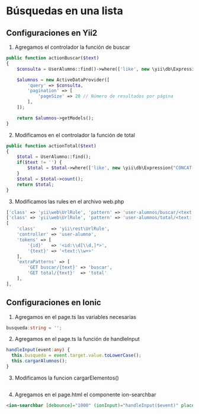 # Búsquedas en una lista

## Configuraciones en Yii2

1. Agregamos el controlador la función de buscar

```php
public function actionBuscar($text)
{
    $consulta = UserAlumno::find()->where(['like', new \yii\db\Expression("CONCAT(alu_matricula, ' ', alu_nombre, ' ', alu_paterno, ' ', alu_materno)"), $text]);

    $alumnos = new ActiveDataProvider([
        'query' => $consulta,
        'pagination' => [
            'pageSize' => 20 // Número de resultados por página
        ],
    ]);

    return $alumnos->getModels();
}
```

2. Modificamos en el controlador la función de total

```php
public function actionTotal($text)
{
    $total = UserAlumno::find();
    if($text != '') {
        $total = $total->where(['like', new \yii\db\Expression("CONCAT(alu_matricula, ' ', alu_nombre, ' ', alu_paterno, ' ', alu_materno)"), $text]);
    }
    $total = $total->count();
    return $total;
}
```

3. Modificamos las rules en el archivo web.php

```php
['class' => 'yii\web\UrlRule', 'pattern' => 'user-alumnos/buscar/<text:.*>', 'route' => 'user-alumno/buscar'],
['class' => 'yii\web\UrlRule', 'pattern' => 'user-alumnos/total/<text:.*>', 'route' => 'user-alumno/total'],
[
    'class'      => 'yii\rest\UrlRule',
    'controller' => 'user-alumno',
    'tokens' => [
        '{id}'   => '<id:\\d[\\d,]*>',
        '{text}' => '<text:\\w+>'
    ],
    'extraPatterns' => [
        'GET buscar/{text}' => 'buscar',
        'GET total/{text}'  => 'total'
    ],
],
```

## Configuraciones en Ionic

1. Agregamos en el page.ts las variables necesarias

```ts
busqueda:string = '';
```

2. Agregamos en el page.ts la función de handleInput

```ts
handleInput(event:any) {
  this.busqueda = event.target.value.toLowerCase();
  this.cargarAlumnos();
}
```

3. Modificamos la funcion cargarElementos()

```ts

```

4. Agregamos en el page.html el componente ion-searchbar

```html
<ion-searchbar [debounce]="1000" (ionInput)="handleInput($event)" placeholder="Buscar..."></ion-searchbar>
```
